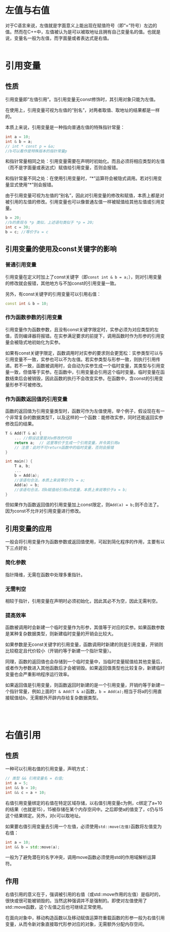 # 左值与右值
对于C语言来说，左值就是字面意义上能出现在赋值符号（即“=”符号）左边的值。然而在C++中，左值被认为是可以被取地址且拥有自己变量名的值。也就是说，变量名一般为左值，而字面量或者表达式是右值。
<br/><br/>

# 引用变量
## 性质
引用变量即“左值引用”。当引用变量无const修饰时，其引用对象只能为左值。



在使用上，引用变量可视为左值的“别名”，对两者取值、取地址的结果都是一样的。

本质上来说，引用变量是一种指向普通左值的特殊指针常量：
```cpp
int a = 10;
int & b = a;
// int * const p = &a;
//b可以看作是特殊版本的指针常量p
```
和指针常量相同之处：引用变量需要在声明时初始化。而且必须将相应类型的左值（而不是字面量或表达式）赋值给引用变量，否则会报错。

和指针常量不同之处：在使用引用变量时，“\*”运算符会被隐式调用。若对引用变量显式使用“\*”则会报错。

由于引用变量可视为左值的“别名”，因此对引用变量的修改和赋值，本质上都是对被引用的左值的修改。引用变量也可以像普通左值一样被赋值给其他左值或引用变量。
```cpp
b = 20;
//b的表现与 *p 类似，上述语句类似于 *p = 20;
int c = 30;
b = c; //等价于a = c
```

## 引用变量的使用及const关键字的影响

### 普通引用变量
引用变量在定义时加上了const关键字（即```const int & b = a;```），则对引用变量的修改就会报错，其他地方与不加const的引用变量一致。

另外，有const关键字的引用变量可以引用右值：
```cpp
const int & b = 10; 
```

### 作为函数参数的引用变量

引用变量作为函数参数，且没有const关键字限定时，实参必须为对应类型的左值，否则编译器将报错。在实参满足要求的前提下，调用函数时作为形参的引用变量会被隐式地初始化为实参。

如果有const关键字限定，函数调用时对实参的要求则会更宽松：实参类型可以与引用变量不一致，实参也可以不为左值。若实参类型与形参一致，则执行引用传递。若不一致，函数被调用时，会自动为实参生成一个临时变量，其类型与引用变量一致，但值等于实参。在函数中，引用变量会引用这个临时变量。临时变量在函数结束后会被销毁，因此函数的执行不会改变实参。在函数中，含const的引用变量形参不可被修改。
### 作为函数返回值的引用变量

函数的返回值为引用变量类型时，函数可作为左值使用，举个例子，假设现在有一个非常复杂的数据类型T，以及这样的一个函数：能修改实参，同时还能返回实参修改后的结果。
```cpp
T & Add(T & a) {
    ... //假设这里是对a修改的代码
    return a;  // 这里等价于生成一个引用变量，并令其引用a
    // 注意：此时不可return函数中的临时变量，否则会报错
}

int main() {
    T a, b;
    ...
    b = Add(a);
    //该语句合法，本质上来说等价于b = a;
    Add(a) = b; 
    //该语句合法，将b赋值给引用a的变量，本质上来说等价于a = b;
}
```
但如果作为函数返回值的引用变量加上const限定，则```Add(a) = b;```则不合法了。因为const不允许对引用变量进行修改。


## 引用变量的应用
一般会将引用变量作为函数参数或返回值使用，可起到简化程序的作用，主要有以下三点好处：
### 简化参数
指针降维，无需在函数中处理多重指针。
### 无需判空
相较于指针，引用变量在声明时必须初始化，因此其必不为空，因此无需判空。

### 提高效率
函数被调用时会新建一个临时变量作为形参，其值等于对应的实参。如果函数参数是某种复杂数据类型，则新建临时变量的开销会比较大。

如果参数是无const关键字的引用变量，函数调用时新建的则是引用变量，开销则比较稳定且代价较小（开销约等于新建一个指针常量）。

同理，函数的返回值也会存储到一个临时变量中，当临时变量赋值给其他变量后，或者作为参数进入其他函数后才会被销毁。如果返回值类型也比较复杂，新建临时变量也会严重影响程序运行效率。

如果返回值是引用变量，则函数返回时新建的是一个引用变量，开销约等于新建一个指针常量，例如上面的```T & Add(T & a)```函数，```b = Add(a);```相当于将a的引用直接赋值给b，无需额外开辟内存给复杂数据类型。


<br/><br/>

# 右值引用
## 性质
一种可以引用右值的引用变量，声明方式：
```cpp
// 类型 && 引用变量名 = 右值;
int a = 5;
int && b = 10;  
int && c = a + 10;
```
右值引用变量绑定的右值在特定区域存储，以右值引用变量c为例，c绑定了a+10的结果（也就是15），15被存储在某个内存空间中。之后即使a的值变了，c仍与15这个结果绑定。另外，对c可以取地址。

如果要右值引用变量去引用一个左值，必须使用```std::move(左值)```函数将左值变为右值：
```cpp
int a = 10; 
int && b = std::move(a);
```
一般为了避免潜在的名字冲突，调用move函数必须使用std的作用域解析运算符。

## 作用
右值引用的意义在于，强调被引用的右值（或std::move作用的左值）是临时的，很快或很可能被销毁的。当然这种强调并不是强制的。即使对左值使用了std::move函数，这个左值之后也可继续正常使用。

在面向对象中，移动构造函数以及移动赋值运算符重载函数的形参一般为右值引用变量，从而令新对象直接取代形参对应的对象，无需额外分配内存空间。

<br/><br/>
